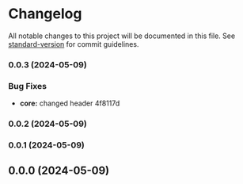 # Changelog

All notable changes to this project will be documented in this file. See [standard-version](https://github.com/conventional-changelog/standard-version) for commit guidelines.

### 0.0.3 (2024-05-09)


### Bug Fixes

* **core:** changed header 4f8117d

### 0.0.2 (2024-05-09)

### 0.0.1 (2024-05-09)

## 0.0.0 (2024-05-09)
